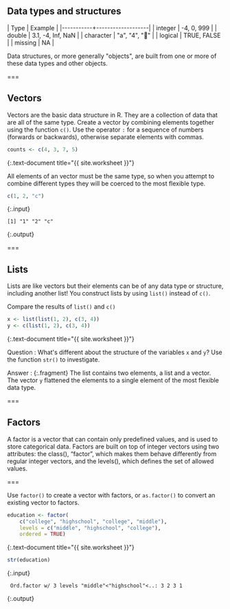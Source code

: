 ---
---

## Data types and structures

| Type      | Example           |
|-----------+-------------------|
| integer   | -4, 0, 999        |
| double    | 3.1, -4, Inf, NaN |
| character | "a", "4", "👏"     |
| logical   | TRUE, FALSE       |
| missing   | NA                |

Data structures, or more generally "objects", are built from one or more of these data types and other objects.

===

## Vectors

Vectors are the basic data structure in R. They are a collection of data that are all of the same type. Create a vector by combining elements together using the function `c()`. Use the operator `:` for a sequence of numbers (forwards or backwards), otherwise separate elements with commas. 


~~~r
counts <- c(4, 3, 7, 5)
~~~
{:.text-document title="{{ site.worksheet }}"}

All elements of an vector must be the same type, so when you attempt to combine different types they will be coerced to the most flexible type. 


~~~r
c(1, 2, "c")
~~~
{:.input}
~~~
[1] "1" "2" "c"
~~~
{:.output}

===

## Lists

Lists are like vectors but their elements can be of any data type or structure, including another list! You construct lists by using `list()` instead of `c()`. 

Compare the results of `list()` and `c()`


~~~r
x <- list(list(1, 2), c(3, 4))
y <- c(list(1, 2), c(3, 4))
~~~
{:.text-document title="{{ site.worksheet }}"}

Question
: What's different about the structure of the variables `x` and `y`? Use the function `str()` to investigate.

Answer
: {:.fragment} The list contains two elements, a list and a vector. The vector `y` flattened the elements to a single element of the most flexible data type.

===

## Factors

A factor is a vector that can contain only predefined values, and is used to store categorical data. Factors are built on top of integer vectors using two attributes: the class(), “factor”, which makes them behave differently from regular integer vectors, and the levels(), which defines the set of allowed values. 

===

Use `factor()` to create a vector with factors, or `as.factor()` to convert an existing vector to factors.  


~~~r
education <- factor(
    c("college", "highschool", "college", "middle"),
    levels = c("middle", "highschool", "college"),
    ordered = TRUE)
~~~
{:.text-document title="{{ site.worksheet }}"}


~~~r
str(education)
~~~
{:.input}
~~~
 Ord.factor w/ 3 levels "middle"<"highschool"<..: 3 2 3 1
~~~
{:.output}
